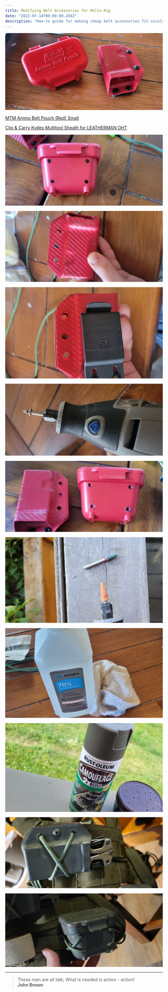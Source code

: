 ```yaml
---
title: Modifying Belt Accessories for Molle Rig
date: "2023-07-14T00:00:00.284Z"
description: "How-to guide for making cheap belt accessories fit nicely on a molle rig."
---
```


![](./1.jpg)


[MTM Ammo Belt Pouch (Red) Small](https://a.co/d/bwFDxox)

[Clip & Carry Kydex Multitool Sheath for LEATHERMAN OHT](https://a.co/d/0AwSRyS)

![](./6.jpg)

![](./4.jpg)

![](./5.jpg)

![](./3.jpg)

![](./7.jpg)

![](./9.jpg)

![](./10.jpg)

![](./13.jpg)

![](./11.jpg)

![](./12.jpg)

---

> These men are all talk; What is needed is action - action! <br>
> **John Brown**
